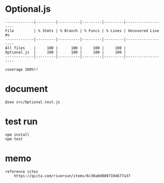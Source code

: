 # Optional.js
    -------------|---------|----------|---------|---------|-------------------
    File         | % Stmts | % Branch | % Funcs | % Lines | Uncovered Line #s 
    -------------|---------|----------|---------|---------|-------------------
    All files    |     100 |      100 |     100 |     100 | 
    Optional.js  |     100 |      100 |     100 |     100 | 
    -------------|---------|----------|---------|---------|-------------------

    coverage 100%!!
# document
    @see src/Optional.test.js

# test run
    npm install
    npm test



# memo
    reference sites
        https://qiita.com/riversun/items/6c30a0d0897194677a37